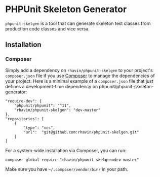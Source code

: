 # PHPUnit Skeleton Generator

`phpunit-skelgen` is a tool that can generate skeleton test classes from production code classes and vice versa.

## Installation

### Composer

Simply add a dependency on `rhavin/phpunit-skelgen` to your project's `composer.json` file if you use [Composer](http://getcomposer.org/) to manage the dependencies of your project. Here is a minimal example of a `composer.json` file that just defines a development-time dependency on phpunit/phpunit-skeleton-generator:

    "require-dev": {
        "phpunit/phpunit": "^11",
        "rhavin/phpunit-skelgen": "dev-master"
    },
    "repositories": [
        {
            "type": "vcs",
            "url":  "git@github.com:rhavin/phpunit-skelgen.git"
        }
    ]

For a system-wide installation via Composer, you can run:

    composer global require "rhavin/phpunit-skelgen=dev-master"

Make sure you have `~/.composer/vendor/bin/` in your path.

